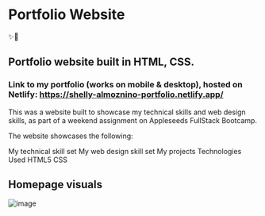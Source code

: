 # Portfolio Website
✨🎨
## Portfolio website built in HTML, CSS.

### Link to my portfolio (works on mobile & desktop), hosted on Netlify: https://shelly-almoznino-portfolio.netlify.app/

This was a website built to showcase my technical skills and web design skills, as part of a weekend assignment on Appleseeds FullStack Bootcamp.

The website showcases the following:

My technical skill set
My web design skill set
My projects
Technologies Used
HTML5
CSS


## Homepage visuals
![image](https://user-images.githubusercontent.com/33236921/211196446-2f1dbbed-b17e-4baa-b576-3a7da20c2c5d.png)
